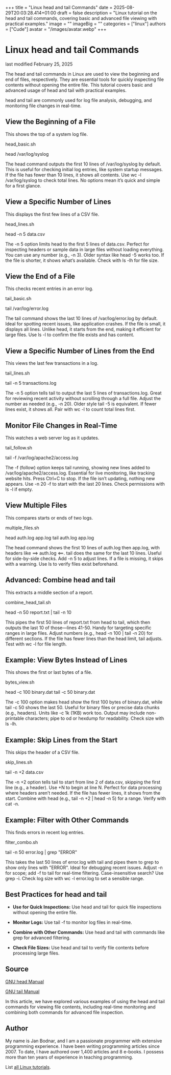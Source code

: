 +++
title = "Linux head and tail Commands"
date = 2025-08-29T20:03:28.414+01:00
draft = false
description = "Linux tutorial on the head and tail commands, covering basic and advanced file viewing with practical examples."
image = ""
imageBig = ""
categories = ["linux"]
authors = ["Cude"]
avatar = "/images/avatar.webp"
+++

# Linux head and tail Commands

last modified February 25, 2025

The head and tail commands in Linux are used to view
the beginning and end of files, respectively. They are essential tools for
quickly inspecting file contents without opening the entire file. This tutorial
covers basic and advanced usage of head and tail with
practical examples.

head and tail are commonly used for log file analysis,
debugging, and monitoring file changes in real-time.

## View the Beginning of a File

This shows the top of a system log file.

head_basic.sh
  

head /var/log/syslog

The head command outputs the first 10 lines of
/var/log/syslog by default. This is useful for checking initial
log entries, like system startup messages. If the file has fewer than 10 lines,
it shows all contents. Use wc -l /var/log/syslog to check total
lines. No options mean it’s quick and simple for a first glance.

## View a Specific Number of Lines

This displays the first few lines of a CSV file.

head_lines.sh
  

head -n 5 data.csv

The -n 5 option limits head to the first 5 lines of
data.csv. Perfect for inspecting headers or sample data in large
files without loading everything. You can use any number (e.g., -n
3). Older syntax like head -5 works too. If the file is
shorter, it shows what’s available. Check with ls -lh for file size.

## View the End of a File

This checks recent entries in an error log.

tail_basic.sh
  

tail /var/log/error.log

The tail command shows the last 10 lines of
/var/log/error.log by default. Ideal for spotting recent issues,
like application crashes. If the file is small, it displays all lines. Unlike
head, it starts from the end, making it efficient for large files.
Use ls -l to confirm the file exists and has content.

## View a Specific Number of Lines from the End

This views the last few transactions in a log.

tail_lines.sh
  

tail -n 5 transactions.log

The -n 5 option tells tail to output the last 5 lines
of transactions.log. Great for reviewing recent activity without
scrolling through a full file. Adjust the number as needed (e.g., -n
20). Older style tail -5 is equivalent. If fewer lines
exist, it shows all. Pair with wc -l to count total lines first.

## Monitor File Changes in Real-Time

This watches a web server log as it updates.

tail_follow.sh
  

tail -f /var/log/apache2/access.log

The -f (follow) option keeps tail running, showing
new lines added to /var/log/apache2/access.log. Essential for
live monitoring, like tracking website hits. Press Ctrl+C to stop.
If the file isn’t updating, nothing new appears. Use -n 20 -f to
start with the last 20 lines. Check permissions with ls -l if
empty.

## View Multiple Files

This compares starts or ends of two logs.

multiple_files.sh
  

head auth.log app.log
tail auth.log app.log

The head command shows the first 10 lines of
auth.log then app.log, with headers like
==&gt; auth.log &lt;==. tail does the same for the last 10
lines. Useful for side-by-side checks. Add -n 5 to adjust lines.
If a file is missing, it skips with a warning. Use ls to verify
files exist beforehand.

## Advanced: Combine head and tail

This extracts a middle section of a report.

combine_head_tail.sh
  

head -n 50 report.txt | tail -n 10

This pipes the first 50 lines of report.txt from
head to tail, which then outputs the last 10 of
those—lines 41-50. Handy for targeting specific ranges in large files. Adjust
numbers (e.g., head -n 100 | tail -n 20) for different sections.
If the file has fewer lines than the head limit, tail
adjusts. Test with wc -l for file length.

## Example: View Bytes Instead of Lines

This shows the first or last bytes of a file.

bytes_view.sh
  

head -c 100 binary.dat
tail -c 50 binary.dat

The -c 100 option makes head show the first 100 bytes
of binary.dat, while tail -c 50 shows the last 50.
Useful for binary files or precise data chunks (e.g., headers). Units like
-c 1k (1KB) work too. Output may include non-printable characters;
pipe to od or hexdump for readability. Check size with
ls -lh.

## Example: Skip Lines from the Start

This skips the header of a CSV file.

skip_lines.sh
  

tail -n +2 data.csv

The -n +2 option tells tail to start from line 2 of
data.csv, skipping the first line (e.g., a header). Use
+N to begin at line N. Perfect for data processing where headers
aren’t needed. If the file has fewer lines, it shows from the start. Combine
with head (e.g., tail -n +2 | head -n 5) for a range.
Verify with cat -n.

## Example: Filter with Other Commands

This finds errors in recent log entries.

filter_combo.sh
  

tail -n 50 error.log | grep "ERROR"

This takes the last 50 lines of error.log with tail
and pipes them to grep to show only lines with "ERROR". Ideal for
debugging recent issues. Adjust -n for scope; add -f
to tail for real-time filtering. Case-insensitive search? Use
grep -i. Check log size with wc -l error.log to set a
sensible range.

## Best Practices for head and tail

- **Use for Quick Inspections:** Use head and tail for quick file inspections without opening the entire file.

- **Monitor Logs:** Use tail -f to monitor log files in real-time.

- **Combine with Other Commands:** Use head and tail with commands like grep for advanced filtering.

- **Check File Sizes:** Use head and tail to verify file contents before processing large files.

## Source

[GNU head Manual](https://www.gnu.org/software/coreutils/manual/html_node/head-invocation.html)

[GNU tail Manual](https://www.gnu.org/software/coreutils/manual/html_node/tail-invocation.html)

In this article, we have explored various examples of using the head
and tail commands for viewing file contents, including real-time
monitoring and combining both commands for advanced file inspection.

## Author

My name is Jan Bodnar, and I am a passionate programmer with extensive
programming experience. I have been writing programming articles since 2007.
To date, I have authored over 1,400 articles and 8 e-books. I possess more
than ten years of experience in teaching programming.

List [all Linux tutorials](/all/#linux).